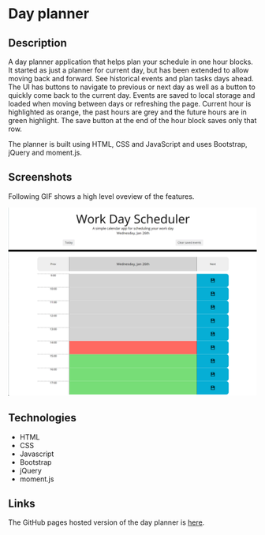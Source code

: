 # Day planner

## Description

A day planner application that helps plan your schedule in one hour blocks. It started as just a planner for current day, but has been extended to allow moving back and forward. See historical events and plan tasks days ahead. The UI has buttons to navigate to previous or next day as well as a button to quickly come back to the current day. Events are saved to local storage and loaded when moving between days or refreshing the page. Current hour is highlighted as orange, the past hours are grey and the future hours are in green highlight. The save button at the end of the hour block saves only that row. 

The planner is built using HTML, CSS and JavaScript and uses Bootstrap, jQuery and moment.js.

## Screenshots
Following GIF shows a high level oveview of the features.

![Day planner](./screenshot.png)

## Technologies
- HTML
- CSS
- Javascript
- Bootstrap
- jQuery
- moment.js

## Links
The GitHub pages hosted version of the day planner is [here](https://frye.github.io/day-planner/).
